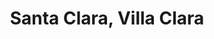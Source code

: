 ---
title: Santa Clara, Villa Clara
url: /santa-clara-villa-clara/
latitude: 22.404
longitude: -79.962
---